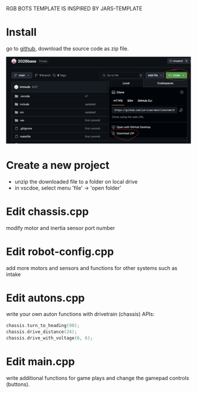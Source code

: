 RGB BOTS TEMPLATE IS INSPIRED BY JARS-TEMPLATE

# Install
go to [github](https://github.com/jun-xiao-mainlinestem/2026base), download the source code as zip file.

![source](./images/github.png)

# Create a new project
- unzip the downloaded file to a folder on local drive
- in vscdoe, select menu 'file' -> 'open folder' 

# Edit chassis.cpp
modify motor and inertia sensor port number

# Edit robot-config.cpp
add more motors and sensors and functions for other systems such as intake

# Edit autons.cpp
write your own auton functions with drivetrain (chassis) APIs:
```cpp
chassis.turn_to_heading(90);
chassis.drive_distance(24);
chassis.drive_with_voltage(6, 6);
```
# Edit main.cpp
write additional functions for game plays and change the gamepad controls (buttons).